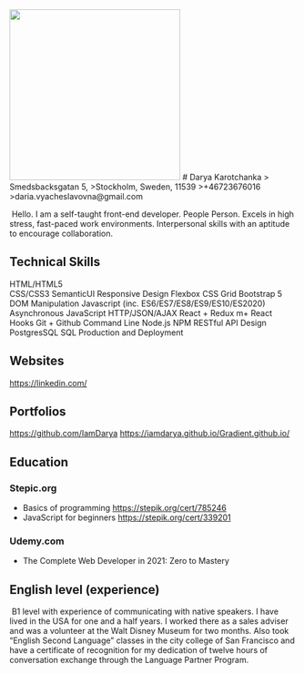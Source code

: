 <img src="https://images.pexels.com/photos/4134784/pexels-photo-4134784.jpeg?auto=compress&cs=tinysrgb&dpr=2&h=750&w=1260" width="300"/>
# Darya Karotchanka 
> Smedsbacksgatan 5, 
>Stockholm, Sweden, 11539
>+46723676016
>daria.vyacheslavovna@gmail.com

&nbsp;Hello. I am a self-taught front-end developer. People Person. Excels in high stress, 
fast-paced work environments. Interpersonal skills with an aptitude to encourage collaboration. 

## Technical Skills
HTML/HTML5  
CSS/CSS3
SemanticUI
Responsive Design
Flexbox
CSS Grid
Bootstrap 5
DOM Manipulation
Javascript (inc. ES6/ES7/ES8/ES9/ES10/ES2020)
Asynchronous JavaScript
HTTP/JSON/AJAX
React + Redux m+ React Hooks
Git + Github
Command Line
Node.js
NPM
RESTful API Design
PostgresSQL
SQL
Production and Deployment


## Websites	
https://linkedin.com/
## Portfolios
https://github.com/IamDarya
https://iamdarya.github.io/Gradient.github.io/


## Education
### Stepic.org
- Basics of programming
 	https://stepik.org/cert/785246
- JavaScript for beginners
	https://stepik.org/cert/339201

### Udemy.com
- The Complete Web Developer in 2021: Zero to Mastery

## English level (experience) 
&nbsp;B1 level with experience of communicating  with native speakers. I have lived in the USA for one and a half years. I  worked there as a sales adviser and was a volunteer at the Walt Disney Museum for two months. Also took “English Second Language” classes in the city college of San Francisco and have a certificate of recognition for my dedication of twelve hours of conversation exchange through the Language Partner Program.
